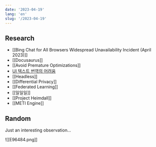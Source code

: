 ```yaml
---
date: '2023-04-19'
lang: 'en'
slug: '/2023-04-19'
---
```


## Research

- [[Bing Chat for All Browsers Widespread Unavailability Incident (April 2023)]]
- [[Docusaurus]]
- [[Avoid Premature Optimizations]]
- [UI 텍스트 번역의 어려움](https://koko8829.tistory.com/2330)
- [[Headless]]
- [[Differential Privacy]]
- [[Federated Learning]]
- [[일일일]]
- [[Project Heimdall]]
- [[METI Engine]]

## Random

Just an interesting observation...

![[E96484.png]]
